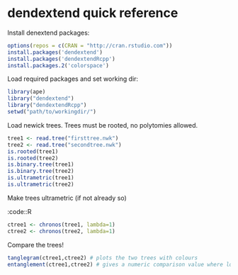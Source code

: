 dendextend quick reference
==========================

Install denextend packages:

```R
options(repos = c(CRAN = "http://cran.rstudio.com"))
install.packages('dendextend')
install.packages('dendextendRcpp')
install.packages.2('colorspace')
```

Load required packages and set working dir:

```R
library(ape)
library("dendextend")
library("dendextendRcpp")
setwd("path/to/workingdir/")
```

Load newick trees. Trees must be rooted, no polytomies allowed.

```R
tree1 <- read.tree("firsttree.nwk")
tree2 <- read.tree("secondtree.nwk")
is.rooted(tree1)
is.rooted(tree2)
is.binary.tree(tree1)
is.binary.tree(tree2)
is.ultrametric(tree1)
is.ultrametric(tree2)
```

Make trees ultrametric (if not already so)

:code::R
```R
ctree1 <- chronos(tree1, lambda=1)
ctree2 <- chronos(tree2, lambda=1)
````

Compare the trees!

```R
tanglegram(ctree1,ctree2) # plots the two trees with colours
entanglement(ctree1,ctree2) # gives a numeric comparison value where lower is better
```
